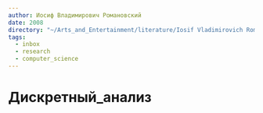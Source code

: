 ```yaml
---
author: Иосиф Владимирович Романовский
date: 2008
directory: "~/Arts_and_Entertainment/literature/Iosif Vladimirovich Romanovsky/Diskrietnyi analiz (2274)/"
tags:
  - inbox
  - research
  - computer_science
---
```


# Дискретный_анализ


